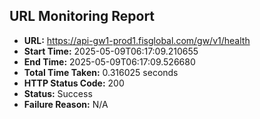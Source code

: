 ## URL Monitoring Report

- **URL:** https://api-gw1-prod1.fisglobal.com/gw/v1/health
- **Start Time:** 2025-05-09T06:17:09.210655
- **End Time:** 2025-05-09T06:17:09.526680
- **Total Time Taken:** 0.316025 seconds
- **HTTP Status Code:** 200
- **Status:** Success
- **Failure Reason:** N/A

